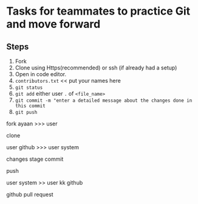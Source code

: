 # Tasks for teammates to practice Git and move forward

## Steps
1. Fork
2. Clone using Https(recommended) or ssh (if already had a setup)
3. Open in code editor.
4. `contributors.txt` << put your names here
4. `git status` 
5. `git add` either user `.` of `<file_name>`
6. `git commit -m "enter a detailed message about the changes done in this commit`
7. `git push`




fork 
ayaan >>> user 

clone 

user github >>> user system 


changes stage commit 


push

user system >> user kk github 

github pull request






